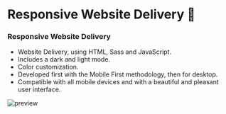 # Responsive Website Delivery 🚚

### Responsive Website Delivery

- Website Delivery, using HTML, Sass and JavaScript.
- Includes a dark and light mode.
- Color customization.
- Developed first with the Mobile First methodology, then for desktop.
- Compatible with all mobile devices and with a beautiful and pleasant user interface.



![preview](https://github.com/AdiiAnand/Octanet/assets/35601079/c976775e-84ca-4269-b127-9a8fbcf281cc)
